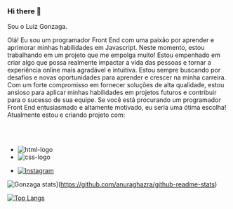### Hi there 👋


Sou o Luiz Gonzaga. 
<br> 

Olá! Eu sou um programador Front End com uma paixão por aprender e aprimorar minhas habilidades em Javascript. Neste momento, estou trabalhando em um projeto que me empolga muito! Estou empenhado em criar algo que possa realmente impactar a vida das pessoas e tornar a experiência online mais agradável e intuitiva. Estou sempre buscando por desafios e novas oportunidades para aprender e crescer na minha carreira. Com um forte compromisso em fornecer soluções de alta qualidade, estou ansioso para aplicar minhas habilidades em projetos futuros e contribuir para o sucesso de sua equipe. Se você está procurando um programador Front End entusiasmado e altamente motivado, eu seria uma ótima escolha! Atualmente estou e criando projeto com:
 
<br>
<br>

- <img src= "https://img.shields.io/badge/HTML5-E34F26?style=for-the-badge&logo=html5&logoColor=white" alt= "html-logo" />

- <img src="https://img.shields.io/badge/CSS3-1572B6?style=for-the-badge&logo=css3&logoColor=white" alt= "css-logo" />

- <a href="https://www.instagram.com/luiz.gonzaga.7140/"><img src="https://img.shields.io/badge/Instagram-E4405F?style=for-the-badge&logo=instagram&logoColor=white" alt="Instagram" class="instagram-btn"></a>

![Gonzaga stats](https://github-readme-stats.vercel.app/api?username=luizgonzaga12)](https://github.com/anuraghazra/github-readme-stats)


[![Top Langs](https://github-readme-stats.vercel.app/api/top-langs/?username=luizgonzaga12)](https://github.com/anuraghazra/github-readme-stats)

